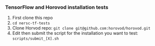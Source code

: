 ### TensorFlow and Horovod installation tests

1. First clone this repo
2. `cd nersc-tf-tests`
3. Clone Horvod repo: `git clone git@github.com:horovod/horovod.git`
4. Edit then submit the script for the installation you want to test: `scripts/submit_[X].sh`

